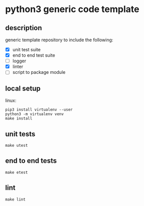 # python3 generic code template

## description

generic template repository to include the following:

- [x] unit test suite
- [x] end to end test suite
- [ ] logger
- [x] linter
- [ ] script to package module

## local setup

linux:
```
pip3 install virtualenv --user
python3 -m virtualenv venv
make install
```

## unit tests
```
make utest
```

## end to end tests
```
make etest
```

## lint
```
make lint
```
